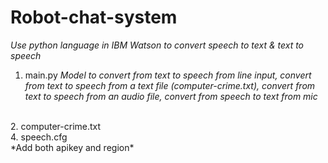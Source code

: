 # Robot-chat-system
*Use python language in IBM Watson to convert speech to text & text to speech*
<br> 
1. main.py
*Model to convert from text to speech from line input, convert from text to speech from a text file (computer-crime.txt),
convert from text to speech from an audio file, convert from speech to text from mic*
<br> 
2. computer-crime.txt
<br> 
4. speech.cfg
<br> 
*Add both apikey and region*
